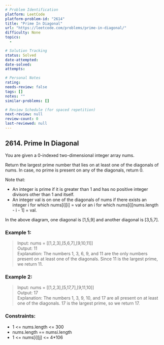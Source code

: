 ```yaml
---
# Problem Identification
platform: LeetCode
platform-problem-id: "2614"
title: "Prime In Diagonal"
url: "https://leetcode.com/problems/prime-in-diagonal/"
difficulty: None
topics:
  -

# Solution Tracking
status: Solved
date-attempted:
date-solved:
attempts:

# Personal Notes
rating:
needs-review: false
tags: []
notes: ""
similar-problems: []

# Review Schedule (for spaced repetition)
next-review: null
review-count: 0
last-reviewed: null
---
```


## 2614. Prime In Diagonal
You are given a 0-indexed two-dimensional integer array nums.

Return the largest prime number that lies on at least one of the diagonals of nums. In case, no prime is present on any of the diagonals, return 0.

Note that:

- An integer is prime if it is greater than 1 and has no positive integer divisors other than 1 and itself.
- An integer val is on one of the diagonals of nums if there exists an integer i for which nums[i][i] = val or an i for which nums[i][nums.length - i - 1] = val.


In the above diagram, one diagonal is [1,5,9] and another diagonal is [3,5,7].

### Example 1:

> Input: nums = [[1,2,3],[5,6,7],[9,10,11]]<br/>
> Output: 11<br/>
> Explanation: The numbers 1, 3, 6, 9, and 11 are the only numbers present on at least one of the diagonals. Since 11 is the largest prime, we return 11.

### Example 2:

> Input: nums = [[1,2,3],[5,17,7],[9,11,10]]<br/>
> Output: 17<br/>
> Explanation: The numbers 1, 3, 9, 10, and 17 are all present on at least one of the diagonals. 17 is the largest prime, so we return 17.
 
### Constraints:

- 1 <= nums.length <= 300
- nums.length == numsi.length
- 1 <= nums[i][j] <= 4*106